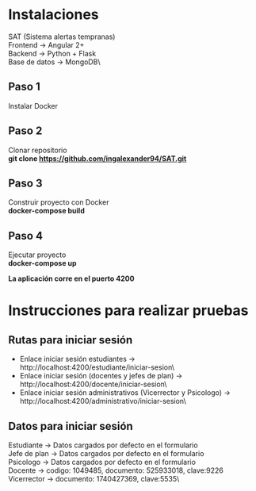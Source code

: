 # Instalaciones

SAT (Sistema alertas tempranas)\
Frontend -> Angular 2+\
Backend -> Python + Flask\
Base de datos -> MongoDB\

## Paso 1

Instalar Docker

## Paso 2

Clonar repositorio\
**git clone https://github.com/ingalexander94/SAT.git**

## Paso 3

Construir proyecto con Docker\
**docker-compose build**

## Paso 4

Ejecutar proyecto\
**docker-compose up**

**La aplicación corre en el puerto 4200**

# Instrucciones para realizar pruebas

## Rutas para iniciar sesión

- Enlace iniciar sesión estudiantes -> http://localhost:4200/estudiante/iniciar-sesion\
- Enlace iniciar sesión (docentes y jefes de plan) -> http://localhost:4200/docente/iniciar-sesion\
- Enlace iniciar sesión administrativos (Vicerrector y Psicologo) -> http://localhost:4200/administrativo/iniciar-sesion\

## Datos para iniciar sesión

Estudiante -> Datos cargados por defecto en el formulario\
Jefe de plan -> Datos cargados por defecto en el formulario\
Psicologo -> Datos cargados por defecto en el formulario\
Docente -> codigo: 1049485, documento: 525933018, clave:9226\
Vicerrector -> documento: 1740427369, clave:5535\
